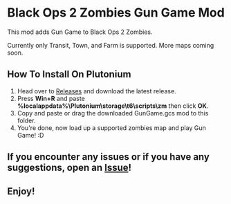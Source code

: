 # Black Ops 2 Zombies Gun Game Mod
This mod adds Gun Game to Black Ops 2 Zombies.

Currently only Transit, Town, and Farm is supported. More maps coming soon.

## How To Install On Plutonium
1. Head over to [Releases](https://github.com/ElectroGamesYT/BO2-Zombies-Gun-Game-Mod/releases) and download the latest release.
2. Press **Win+R** and paste **%localappdata%\Plutonium\storage\t6\scripts\zm** then click **OK**.
3. Copy and paste or drag the downloaded GunGame.gcs mod to this folder.
3. You're done, now load up a supported zombies map and play Gun Game! :D

## If you encounter any issues or if you have any suggestions, open an [Issue](https://github.com/ElectroGamesYT/BO2-Zombies-Gun-Game-Mod/issues/new)!

## Enjoy!
